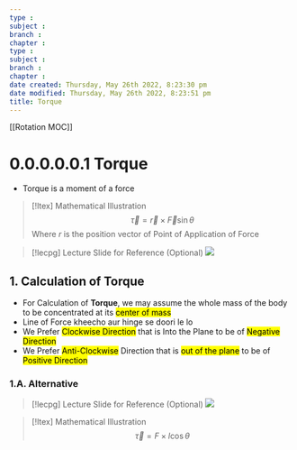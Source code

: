 ```yaml
---
type : 
subject : 
branch :
chapter :
type : 
subject : 
branch :
chapter :
date created: Thursday, May 26th 2022, 8:23:30 pm
date modified: Thursday, May 26th 2022, 8:23:51 pm
title: Torque
---
```


[[Rotation MOC]]

# 0.0.0.0.0.1 Torque
+ Torque is a moment of a force


>[!ltex] Mathematical Illustration
>$$\vec \tau = \vec r \times \vec F\sin\theta$$
>Where $r$ is the position vector of Point of Application of Force



>[!lecpg] Lecture Slide for Reference (Optional)
>![](https://i.imgur.com/Sq3mLGs.png)


## 1. Calculation of Torque
+ For Calculation of **Torque**, we may assume the whole mass of the body to be concentrated at its <mark class="hltr-cyan">center of mass</mark> 
+ Line of Force kheecho aur hinge se doori le lo
+ We Prefer <mark class="hltr-cyan">Clockwise Direction</mark> that is Into the Plane to be of <mark class="hltr-blue">Negative Direction</mark> 
+ We Prefer <mark class="hltr-cyan">Anti-Clockwise</mark> Direction that is <mark class="hltr-blue">out of the plane</mark> to be of <mark class="hltr-blue">Positive Direction</mark> 
### 1.A. Alternative
>[!lecpg] Lecture Slide for Reference (Optional)
>![](https://i.imgur.com/d1hrJrZ.png)


>[!ltex] Mathematical Illustration
>$$\vec \tau = F\times l\cos\theta$$